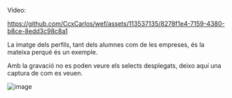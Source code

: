 
Video:

https://github.com/CcxCarlos/wef/assets/113537135/8278f1e4-7159-4380-b8ce-8edd3c98c8a1


La imatge dels perfils, tant dels alumnes com de les empreses, és la mateixa perquè és un exemple.

Amb la gravació no es poden veure els selects desplegats, deixo aquí una captura de com es veuen.

![image](./proves/select.png)
